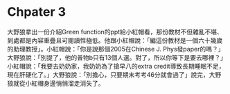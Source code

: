 # Chpater 3
大野狼拿出一份介紹Green function的ppt給小紅帽看，那份教材不但雜亂不堪、到處都是內容重疊且可閱讀性極低。他跟小紅帽說：「編這份教材是一個六十幾歲的助理教授」。小紅帽說：「你是說那個2005在Chinese J. Phys發paper的嗎？」大野狼說：「別提了，他的普物b只有13個人選。對了，所以你等下是要去哪裡？」小紅帽說：「我要去奶奶家，我奶奶為了搶早八的extra credit導致長期睡眠不足，現在肝硬化了。」大野狼說：「別擔心，只要期末考考46分就會過了」說完，大野狼就從小紅帽身邊悄悄溜走消失了。
